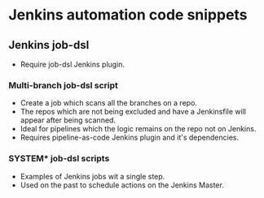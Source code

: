 # Jenkins automation code snippets

## Jenkins job-dsl
* Require job-dsl Jenkins plugin.
### Multi-branch job-dsl script
* Create a job which scans all the branches on a repo.
* The repos which are not being excluded and have a Jenkinsfile will appear after being scanned.
* Ideal for pipelines which the logic remains on the repo not on Jenkins.
* Requires pipeline-as-code Jenkins plugin and it's dependencies.

### SYSTEM* job-dsl scripts
* Examples of Jenkins jobs wit a single step.
* Used on the past to schedule actions on the Jenkins Master.